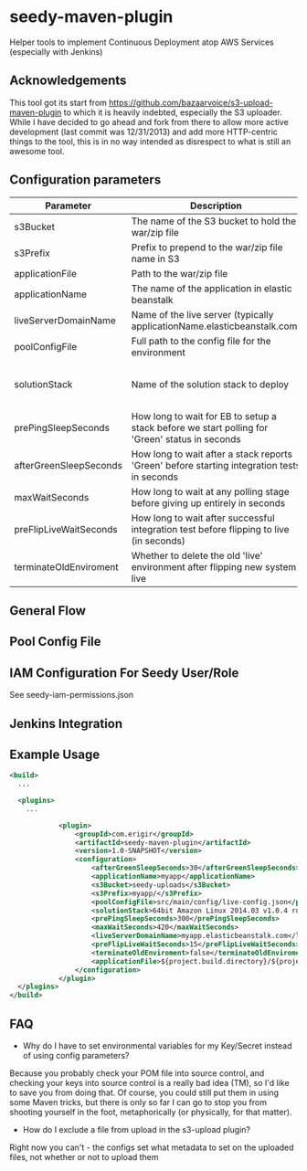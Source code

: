 seedy-maven-plugin
======================
Helper tools to implement Continuous Deployment atop AWS Services (especially with Jenkins)

Acknowledgements
----------------
This tool got its start from https://github.com/bazaarvoice/s3-upload-maven-plugin to which it is
heavily indebted, especially the S3 uploader.  While I have decided to go ahead and fork from there 
to allow more active development (last commit was 12/31/2013) and add more HTTP-centric things to the
tool, this is in no way intended as disrespect to what is still an awesome tool.


Configuration parameters
------------------------

| Parameter | Description | Required | Default |
|-----------|-------------|----------|---------|
|s3Bucket|The name of the S3 bucket to hold the war/zip file|*yes*| |
|s3Prefix|Prefix to prepend to the war/zip file name in S3|*yes*| |
|applicationFile|Path to the war/zip file| *yes*| |
|applicationName|The name of the application in elastic beanstalk| *yes* | |
|liveServerDomainName|Name of the live server (typically applicationName.elasticbeanstalk.com)| *yes*| |
|poolConfigFile|Full path to the config file for the environment| *no* | src/main/config/live-config.json |
|solutionStack|Name of the solution stack to deploy| *no* |64bit Amazon Linux 2014.03 v1.0.4 running Tomcat 7 Java 7|
|prePingSleepSeconds|How long to wait for EB to setup a stack before we start polling for 'Green' status in seconds| *no* | 300 |
|afterGreenSleepSeconds|How long to wait after a stack reports 'Green' before starting integration tests in seconds| *no* | 30 |
|maxWaitSeconds|How long to wait at any polling stage before giving up entirely in seconds| *no* | 420 |
|preFlipLiveWaitSeconds|How long to wait after successful integration test before flipping to live (in seconds)| *no* | 15 |
|terminateOldEnviroment|Whether to delete the old 'live' environment after flipping new system live| *no* | false |

General Flow
------------


Pool Config File
----------------


IAM Configuration For Seedy User/Role
-------------------------------------
See seedy-iam-permissions.json


Jenkins Integration
-------------------


Example Usage
----------------------
```xml
<build>
  ...

  <plugins>
    ...

            <plugin>
                <groupId>com.erigir</groupId>
                <artifactId>seedy-maven-plugin</artifactId>
                <version>1.0-SNAPSHOT</version>
                <configuration>
                    <afterGreenSleepSeconds>30</afterGreenSleepSeconds>
                    <applicationName>myapp</applicationName>
                    <s3Bucket>seedy-uploads</s3Bucket>
                    <s3Prefix>myapp/</s3Prefix>
                    <poolConfigFile>src/main/config/live-config.json</poolConfigFile>
                    <solutionStack>64bit Amazon Linux 2014.03 v1.0.4 running Tomcat 7 Java 7</solutionStack>
                    <prePingSleepSeconds>300</prePingSleepSeconds>
                    <maxWaitSeconds>420</maxWaitSeconds>
                    <liveServerDomainName>myapp.elasticbeanstalk.com</liveServerDomainName>
                    <preFlipLiveWaitSeconds>15</preFlipLiveWaitSeconds>
                    <terminateOldEnviroment>false</terminateOldEnviroment>
                    <applicationFile>${project.build.directory}/${project.build.finalName}.war</applicationFile>
                </configuration>
            </plugin>
  </plugins>
</build>
```

FAQ
---

* Why do I have to set environmental variables for my Key/Secret instead of using config parameters?

Because you probably check your POM file into source control, and checking your keys into source control
is a really bad idea (TM), so I'd like to save you from doing that.  Of course, you could still put them
in using some Maven tricks, but there is only so far I can go to stop you from shooting yourself in the
foot, metaphorically (or physically, for that matter).

* How do I exclude a file from upload in the s3-upload plugin?

Right now you can't - the configs set what metadata to set on the uploaded files, not whether or not to upload them
